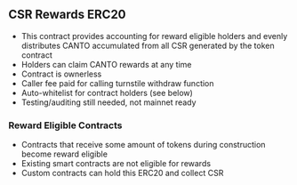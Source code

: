 ## CSR Rewards ERC20

- This contract provides accounting for reward eligible holders and evenly distributes CANTO accumulated from all CSR generated by the token contract
- Holders can claim CANTO rewards at any time
- Contract is ownerless
- Caller fee paid for calling turnstile withdraw function
- Auto-whitelist for contract holders (see below) 
- Testing/auditing still needed, not mainnet ready

### Reward Eligible Contracts
- Contracts that receive some amount of tokens during construction become reward eligible
- Existing smart contracts are not eligible for rewards
- Custom contracts can hold this ERC20 and collect CSR 
